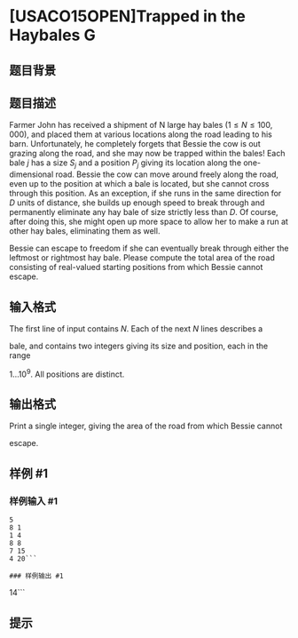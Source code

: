# [USACO15OPEN]Trapped in the Haybales G

## 题目背景



## 题目描述

Farmer John has received a shipment of N large hay bales ($1 \le N \le 100,000$), and placed them at various locations along the road leading to his barn. Unfortunately, he completely forgets that Bessie the cow is out grazing along the road, and she may now be trapped within the bales! Each bale $j$ has a size $S_j$ and a position $P_j$ giving its location along the one-dimensional road.  Bessie the cow can move around freely along the road, even up to the position at which a bale is located, but she cannot cross through this position.  As an exception, if she runs in the same direction for $D$ units of distance, she builds up enough speed to break through and permanently eliminate any hay bale of size strictly less than $D$.  Of course, after doing this, she might open up more space to allow her to make a run at other hay bales, eliminating them as well.

Bessie can escape to freedom if she can eventually break through either the  leftmost or rightmost hay bale.  Please compute the total area of the road consisting of real-valued starting positions from which Bessie cannot escape.



## 输入格式

The first line of input contains $N$.  Each of the next $N$ lines describes a

bale, and contains two integers giving its size and position, each in the range

$1\ldots 10^9$. All positions are distinct.


## 输出格式

Print a single integer, giving the area of the road from which Bessie cannot

escape.



## 样例 #1

### 样例输入 #1
```
5
8 1
1 4
8 8
7 15
4 20```

### 样例输出 #1

```
14```

## 提示



